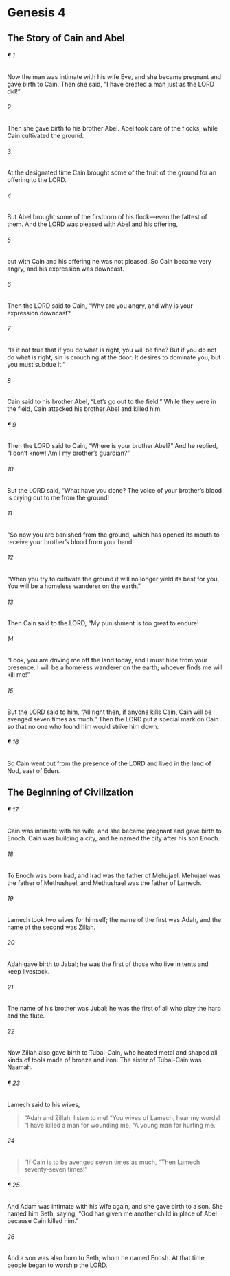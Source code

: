# Genesis 4
## The Story of Cain and Abel
###### ¶ 1
Now the man was intimate with his wife Eve, and she became pregnant and gave birth to Cain. Then she said, “I have created a man just as the LORD did!”
###### 2
Then she gave birth to his brother Abel. Abel took care of the flocks, while Cain cultivated the ground.
###### 3
At the designated time Cain brought some of the fruit of the ground for an offering to the LORD.
###### 4
But Abel brought some of the firstborn of his flock—even the fattest of them. And the LORD was pleased with Abel and his offering,
###### 5
but with Cain and his offering he was not pleased. So Cain became very angry, and his expression was downcast.
###### 6
Then the LORD said to Cain, “Why are you angry, and why is your expression downcast?
###### 7
“Is it not true that if you do what is right, you will be fine? But if you do not do what is right, sin is crouching at the door. It desires to dominate you, but you must subdue it.”
###### 8
Cain said to his brother Abel, “Let’s go out to the field.” While they were in the field, Cain attacked his brother Abel and killed him.
###### ¶ 9
Then the LORD said to Cain, “Where is your brother Abel?” And he replied, “I don’t know! Am I my brother’s guardian?”
###### 10
But the LORD said, “What have you done? The voice of your brother’s blood is crying out to me from the ground!
###### 11
“So now you are banished from the ground, which has opened its mouth to receive your brother’s blood from your hand.
###### 12
“When you try to cultivate the ground it will no longer yield its best for you. You will be a homeless wanderer on the earth.”
###### 13
Then Cain said to the LORD, “My punishment is too great to endure!
###### 14
“Look, you are driving me off the land today, and I must hide from your presence. I will be a homeless wanderer on the earth; whoever finds me will kill me!”
###### 15
But the LORD said to him, “All right then, if anyone kills Cain, Cain will be avenged seven times as much.” Then the LORD put a special mark on Cain so that no one who found him would strike him down.
###### ¶ 16
So Cain went out from the presence of the LORD and lived in the land of Nod, east of Eden.
## The Beginning of Civilization
###### ¶ 17
Cain was intimate with his wife, and she became pregnant and gave birth to Enoch. Cain was building a city, and he named the city after his son Enoch.
###### 18
To Enoch was born Irad, and Irad was the father of Mehujael. Mehujael was the father of Methushael, and Methushael was the father of Lamech.
###### 19
Lamech took two wives for himself; the name of the first was Adah, and the name of the second was Zillah.
###### 20
Adah gave birth to Jabal; he was the first of those who live in tents and keep livestock.
###### 21
The name of his brother was Jubal; he was the first of all who play the harp and the flute.
###### 22
Now Zillah also gave birth to Tubal-Cain, who heated metal and shaped all kinds of tools made of bronze and iron. The sister of Tubal-Cain was Naamah.
###### ¶ 23
Lamech said to his wives,
> “Adah and Zillah, listen to me!
> “You wives of Lamech, hear my words!
> “I have killed a man for wounding me,
> “A young man for hurting me.
###### 24
> “If Cain is to be avenged seven times as much,
> “Then Lamech seventy-seven times!”
###### ¶ 25
And Adam was intimate with his wife again, and she gave birth to a son. She named him Seth, saying, “God has given me another child in place of Abel because Cain killed him.”
###### 26
And a son was also born to Seth, whom he named Enosh. At that time people began to worship the LORD.
